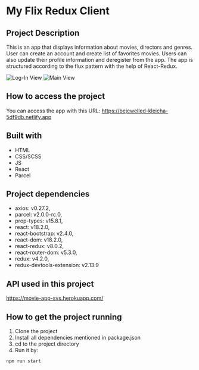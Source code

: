 # My Flix Redux Client

## Project Description
This is an app that displays information about movies, directors and genres. User can create an account and create list of favorites movies. Users can also update their profile information and  deregister from the app.
The app is structured according to the flux pattern with the help of React-Redux.

![Log-In View](https://user-images.githubusercontent.com/104713327/209662746-815bbf7e-8fac-4b52-8b3a-902a81fb230a.png)
![Main View](https://user-images.githubusercontent.com/104713327/209662924-cf6e2137-55eb-41bd-bb99-437bddf6b869.png)

## How to access the project
You can access the app with this URL: https://bejewelled-kleicha-5df9db.netlify.app

## Built with
- HTML
- CSS/SCSS
- JS
- React
- Parcel

## Project dependencies
- axios: v0.27.2,
- parcel: v2.0.0-rc.0,
- prop-types: v15.8.1,
- react: v18.2.0,
- react-bootstrap: v2.4.0,
- react-dom: v18.2.0,
- react-redux: v8.0.2,
- react-router-dom: v5.3.0,
- redux: v4.2.0,
- redux-devtools-extension: v2.13.9

## API used in this project
https://movie-app-svs.herokuapp.com/

## How to get the project running

1. Clone the project
2. Install all dependencies mentioned in package.json
3. cd to the project directory
4. Run it by:

```
npm run start
